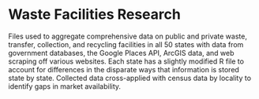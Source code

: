 # Waste Facilities Research

Files used to aggregate comprehensive data on public and private waste, transfer, collection, and recycling facilities in all 50 states with data from government databases, the Google Places API, ArcGIS data, and web scraping off various websites. Each state has a slightly modified R file to account for differences in the disparate ways that information is stored state by state. Collected data cross-applied with census data by locality to identify gaps in market availability.
